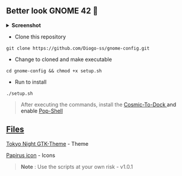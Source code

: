 ## Better look GNOME 42 👻

<details>
<summary><b>Screenshot</b></summary>
<p align="center">
  <img src="https://github.com/Diogo-ss/gnome-config/blob/main/screenshot/screenshot.png?raw=true" width="500" alt="img">
</p>
</details>

- Clone this repository
``` shell
git clone https://github.com/Diogo-ss/gnome-config.git
```
- Change to cloned and make executable
``` shell
cd gnome-config && chmod +x setup.sh
```
- Run to install
``` shell
./setup.sh
```

>After executing the commands, install the <a href="https://github.com/pop-os/cosmic-dock" target="_blank"> Cosmic-To-Dock <a> and enable
<a href="https://github.com/pop-os/shell" target="_blank"> Pop-Shell<p>

## Files
<a href="https://github.com/Fausto-Korpsvart/Tokyo-Night-GTK-Theme <br>" target="_blank"> Tokyo Night GTK-Theme<a> - Theme <p>
<a href="https://github.com/PapirusDevelopmentTeam/papirus-icon-theme.git" target="_blank"> Papirus icon<a>  - Icons <p>

> **Note** : Use the scripts at your own risk - v1.0.1
